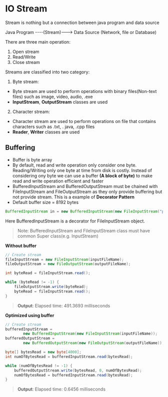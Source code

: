 # IO Stream

Stream is nothing but a connection between java program and data source

                
Java Program   ----(Stream)---> Data Source (Network, file or Database)  

There are three main operation:
1. Open stream
2. Read/Write
3. Close stream

Streams are classified into two category:

1. Byte stream:
- Byte stream are used to perform operations with binary files(Non-text files) such as image, video, 
  audio, .exe 
- **InputStream**, **OutputStream** classes are used
2. Character stream:
- Character stream are used to perform operations on file that contains characters such as .txt, .
  java, .cpp files
- **Reader**, **Writer** classes are used

## Buffering

- Buffer is byte array
- By default, read and write operation only consider one byte. Reading/Writing only one byte at time 
  from disk is costly. Instead of considering ony byte we can use a buffer **(A block of byte)** 
  to make 
  read and write operation efficient and faster
- BufferedInputStream and BufferedOutputStream must be chained with FileInputStream and 
  FileOutputStream as they only provide buffering but not provide stream. This is a example of 
  **Decorator Pattern**
- Default buffer size = 8192 bytes

```java
BufferedInputStream in = new BufferedInputStream(new FileInputStream("profile.jpg"));
```
Here BufferedInputStream is a decorator for FileInputStream object.
>Note: BufferedInputStream and FileInputStream class must have common Super class(e.g. InputStream)

**Without buffer**
```java
// Create stream
fileInputStream = new FileInputStream(inputFileName);
fileOutputStream = new FileOutputStream(outputFileName);

int byteRead = fileInputStream.read();

while (byteRead != -1) {
    fileOutputStream.write(byteRead);
    byteRead = fileInputStream.read();
}
```
> **Output**: Elapsed time: 491.3693 milliseconds

**Optimized using buffer**
```java
// Create stream
bufferedInputStream =
        new BufferedInputStream(new FileInputStream(inputFileName));
bufferedOutputStream =
        new BufferedOutputStream(new FileOutputStream(outputFileName));

byte[] bytesRead = new byte[4000];
int numOfBytesRead = bufferedInputStream.read(bytesRead);

while (numOfBytesRead != -1) {
    bufferedOutputStream.write(bytesRead, 0, numOfBytesRead);
    numOfBytesRead = bufferedInputStream.read(bytesRead);
}
```

>**Output**: Elapsed time: 0.6456 milliseconds